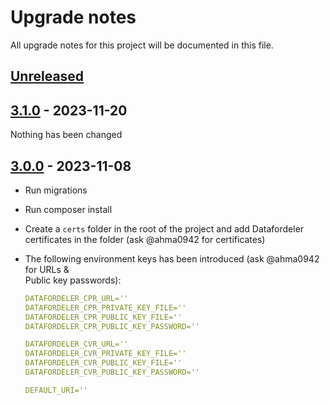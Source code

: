 <!-- markdownlint-disable MD024 -->

# Upgrade notes

All upgrade notes for this project will be documented in this file.

## [Unreleased]

## [3.1.0] - 2023-11-20

Nothing has been changed

## [3.0.0] - 2023-11-08

- Run migrations
- Run composer install
- Create a `certs` folder in the root of the project and add Datafordeler\
  certificates in the folder (ask @ahma0942 for certificates)
- The following environment keys has been introduced (ask @ahma0942 for URLs &\
  Public key passwords):

  ```yaml
  DATAFORDELER_CPR_URL=''
  DATAFORDELER_CPR_PRIVATE_KEY_FILE=''
  DATAFORDELER_CPR_PUBLIC_KEY_FILE=''
  DATAFORDELER_CPR_PUBLIC_KEY_PASSWORD=''

  DATAFORDELER_CVR_URL=''
  DATAFORDELER_CVR_PRIVATE_KEY_FILE=''
  DATAFORDELER_CVR_PUBLIC_KEY_FILE=''
  DATAFORDELER_CVR_PUBLIC_KEY_PASSWORD=''

  DEFAULT_URI=''
  ```

[Unreleased]: https://github.com/itk-dev/kontrolgruppen/compare/3.1.0...HEAD
[3.1.0]: https://github.com/itk-dev/kontrolgruppen/compare/3.0.0...3.1.0
[3.0.0]: https://github.com/itk-dev/kontrolgruppen/compare/2.0.3...3.0.0
